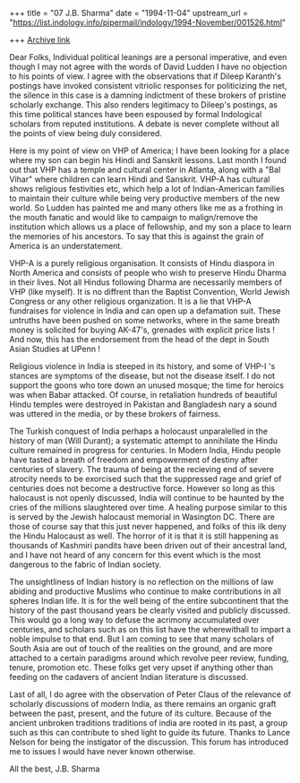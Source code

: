 +++
title = "07 J.B. Sharma"
date = "1994-11-04"
upstream_url = "https://list.indology.info/pipermail/indology/1994-November/001526.html"

+++
[Archive link](https://list.indology.info/pipermail/indology/1994-November/001526.html)

Dear Folks,
 Individual political leanings are a personal imperative, and even 
though I may not agree with the words of David Ludden I have no 
objection to his points of view. I agree with the observations that 
if Dileep Karanth's postings have invoked consistent vitriolic 
responses for politicizing the net, the silence in this case is a 
damning indictment of these brokers of pristine scholarly exchange. 
This also renders legitimacy to Dileep's postings, as this
time political stances have been espoused by formal Indological 
scholars from reputed institutions. A debate is never complete 
without all the points of view being duly considered.

 Here is my point of view on VHP of America; I have been looking for 
a place where my son can begin his Hindi and Sanskrit lessons. Last 
month I found out that VHP has a temple and cultural center in 
Atlanta, along with a "Bal Vihar" where children can learn Hindi and 
Sanskrit. VHP-A has cultural shows religious festivities etc, which 
help a lot of Indian-American families to maintain their culture 
while being very productive members of the new world. So Ludden has 
painted me and many others like me as a frothing in the mouth fanatic
and would like to campaign to malign/remove the institution which 
allows us a place of fellowship, and my son a place to learn the 
memories of his ancestors. To say that this is against the grain of 
America is an understatement. 

  VHP-A is a purely religious organisation. It consists of Hindu 
diaspora in North America and consists of people who wish to preserve 
Hindu Dharma in their lives. Not all Hindus following Dharma are 
necessarily members of VHP (like myself). It is no diffrent than 
the Baptist Convention, World Jewish Congress or any other religious 
organization. It is a lie that VHP-A fundraises for violence in 
India and can open up a defamation suit. These untruths have been 
pushed on some networks, where in the same breath money is solicited 
for buying AK-47's, grenades with explicit price lists ! And now, 
this has the endorsement from the head of the dept in South Asian 
Studies at UPenn ! 

 Religious violence in India is steeped in its history, and some of 
VHP-I 's stances are symptoms of the disease, but not the disease 
itself. I do not support the goons who tore down an unused mosque; the 
time for heroics was when Babar attacked. Of course, in retaliation 
hundreds of beautiful Hindu temples were destroyed in Pakistan and 
Bangladesh nary a sound was uttered in the media, or by these brokers 
of fairness. 

 The Turkish conquest of India perhaps a holocaust unparalelled 
in the history of man (Will Durant); a systematic attempt to 
annihilate the Hindu culture remained in progress for centuries. In 
Modern India, Hindu people have tasted a breath of freedom and 
empowerment of destiny after centuries of slavery. The trauma of 
being at the recieving end of severe atrocity needs to be exorcised 
such that the suppressed rage and grief of centuries does not become a 
destructive force. However so long as this halocaust is not openly 
discussed, India will continue to be haunted by the cries of the 
millions slaughtered over time. A healing purpose similar to this is 
served by the Jewish halocaust memorial in Wasington DC. There are 
those of course say that this just never happened, and folks of this 
ilk deny the Hindu Halocaust as well. The horror of it is that it is 
still happening as thousands of Kashmiri pandits have been driven out 
of their ancestral land, and I have not heard of any concern for this 
event which is the most dangerous to the fabric of Indian society.

 The unsightliness of Indian history is no reflection on the millions 
of law abiding and productive Muslims who continue to make 
contributions in all spheres Indian life. It is for the well being of 
the entire subcontinent that the history of the past thousand years 
be clearly visited and publicly discussed. This would go a long way 
to defuse the acrimony accumulated over centuries, and scholars such 
as on this list have the wherewithall to impart a noble impulse to 
that end. But I am coming to see that many scholars of South Asia are 
out of touch of the realities on the ground, and are more attached to 
a certain paradigms around which revolve peer review, funding, 
tenure, promotion etc. These folks get very upset if anything other 
than feeding on the cadavers of ancient Indian literature is 
discussed.

 Last of all, I do agree with the observation of Peter Claus of the 
relevance of scholarly discussions of modern India, as there remains 
an organic graft between the past, present, and the future of its 
culture. Because of the ancient unbroken traditions traditions of 
india are rooted in its past, a group such as this can contribute to 
shed light to guide its future. Thanks to Lance Nelson for being the 
instigator of the discussion. This forum has introduced me to issues 
I would have never known otherwise.

All the best,
J.B. Sharma 

















